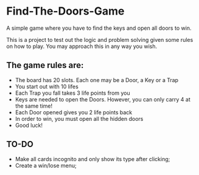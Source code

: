 # Find-The-Doors-Game
A simple game where you have to find the keys and open all doors to win.

This is a project to test out the logic and problem solving given some rules on how to play. You may approach this in any way you wish.

## The game rules are:
<ul>
  <li>The board has 20 slots. Each one may be a Door, a Key or a Trap</li>
  <li>You start out with 10 lifes</li>
  <li>Each Trap you fall takes 3 life points from you</li>
  <li>Keys are needed to open the Doors. However, you can only carry 4 at the same time!</li>
  <li>Each Door opened gives you 2 life points back</li>
  <li>In order to win, you must open all the hidden doors</li>
  <li>Good luck!</li>
</ul>

## TO-DO



<ul>
  <li>Make all cards incognito and only show its type after clicking;</li>
  <li>Create a win/lose menu;</li>
</ul>
